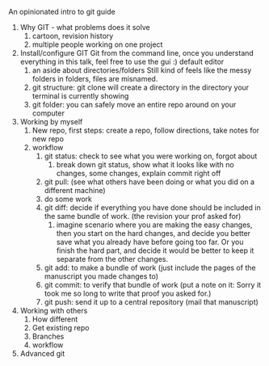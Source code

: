 An opinionated intro to git guide

1. Why GIT - what problems does it solve
   1. cartoon, revision history
   2. multiple people working on one project
2. Install/configure GIT
   Git from the command line, once you understand everything in this talk, feel free to use the gui :)
   default editor
   1. an aside about directories/folders
      Still kind of feels like the messy folders in folders, files are misnamed.
   2. git structure: git clone will create a directory in the directory your terminal is currently showing
   3. git folder: you can safely move an entire repo around on your computer 
3. Working by myself
   1. New repo, first steps: create a repo, follow directions, take notes for new repo
   2. workflow
      1. git status: check to see what you were working on, forgot about
      	 1. break down git status, show what it looks like with no changes, some changes, explain commit right off
      2. git pull: (see what others have been doing or what you did on a different machine)
      3. do some work
      4. git diff: decide if everything you have done should be included in the same bundle of work.
      (the revision your prof asked for)
      	 1. imagine scenario where you are making the easy changes, then you start on the hard changes, and
	    decide you better save what you already have before going too far. Or you finish the hard part, and
	    decide it would be better to keep it separate from the other changes.
      5. git add: to make a bundle of work (just include the pages of the manuscript you made changes to)
      6. git commit: to verify that bundle of work
      (put a note on it: Sorry it took me so long to write that proof you asked for.)
      7. git push: send it up to a central repository (mail that manuscript)
4. Working with others
   1. How different
   2. Get existing repo
   3. Branches
   4. workflow
5. Advanced git

